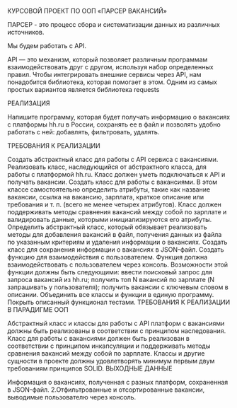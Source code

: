 КУРСОВОЙ ПРОЕКТ ПО ООП «ПАРСЕР ВАКАНСИЙ»

ПАРСЕР - это процесс сбора и систематизации данных из различных источников.

Mы будем работать с API.

API — это механизм, который позволяет различным программам взаимодействовать друг с другом, используя набор определенных правил. Чтобы интегрировать внешние сервисы через API, нам понадобится библиотека, которая помогает в этом. Одним из самых простых вариантов является библиотека requests

РЕАЛИЗАЦИЯ

Напишите программу, которая будет получать информацию о вакансиях с платформы hh.ru в России, сохранять ее в файл и позволять удобно работать с ней: добавлять, фильтровать, удалять.

ТРЕБОВАНИЯ К РЕАЛИЗАЦИИ

Создать абстрактный класс для работы с API сервиса с вакансиями. Реализовать класс, наследующийся от абстрактного класса, для работы с платформой hh.ru. Класс должен уметь подключаться к API и получать вакансии.
Создать класс для работы с вакансиями. В этом классе самостоятельно определить атрибуты, такие как название вакансии, ссылка на вакансию, зарплата, краткое описание или требования и т. п. (всего не менее четырех атрибутов). Класс должен поддерживать методы сравнения вакансий между собой по зарплате и валидировать данные, которыми инициализируются его атрибуты.
Определить абстрактный класс, который обязывает реализовать методы для добавления вакансий в файл, получения данных из файла по указанным критериям и удаления информации о вакансиях. Создать класс для сохранения информации о вакансиях в JSON-файл.
Создать функцию для взаимодействия с пользователем. Функция должна взаимодействовать с пользователем через консоль. Возможности этой функции должны быть следующими:
ввести поисковый запрос для запроса вакансий из hh.ru;
получить топ N вакансий по зарплате (N запрашивать у пользователя);
получить вакансии с ключевым словом в описании.
Объединить все классы и функции в единую программу.
Покрыть описанный функционал тестами.
ТРЕБОВАНИЯ К РЕАЛИЗАЦИИ В ПАРАДИГМЕ ООП

Абстрактный класс и классы для работы с API платформ с вакансиями должны быть реализованы в соответствии с принципом наследования.
Класс для работы с вакансиями должен быть реализован в соответствии с принципом инкапсуляции и поддерживать методы сравнения вакансий между собой по зарплате.
Классы и другие сущности в проекте должны удовлетворять минимум первым двум требованиям принципов SOLID.
ВЫХОДНЫЕ ДАННЫЕ

Информация о вакансиях, полученная с разных платформ, сохраненная в JSON-файл. 2.Отфильтрованные и отсортированные вакансии, выводимые пользователю через консоль.

